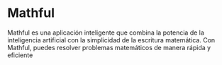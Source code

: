 # Mathful
Mathful es una aplicación inteligente que combina la potencia de la inteligencia artificial con la simplicidad de la escritura matemática. Con Mathful, puedes resolver problemas matemáticos de manera rápida y eficiente
